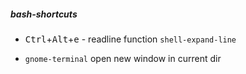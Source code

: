 ##### bash-shortcuts
- <kbd>Ctrl</kbd>+<kbd>Alt</kbd>+<kbd>e</kbd> - readline function `shell-expand-line` 

- `gnome-terminal` open new window in current dir
